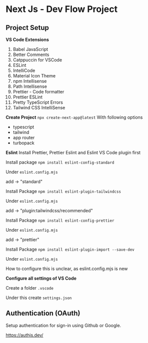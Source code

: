 # Next Js - Dev Flow Project

## Project Setup

**VS Code Extensions**

1. Babel JavaScript
2. Better Comments
3. Catppuccin for VSCode
4. ESLint
5. IntelliCode
6. Material Icon Theme
7. npm Intellisense
8. Path Intellisense
9. Prettier - Code formatter
10. Prettier ESLint
11. Pretty TypeScript Errors
12. Tailwind CSS IntelliSense

**Create Project**
`npx create-next-app@latest`
With following options

- typescript
- tailwind
- app router
- turbopack

**Eslint**
Install Prettier, Prettier Eslint and Eslint VS Code plugin first

Install package `npm install eslint-config-standard`

Under `eslint.config.mjs`

add -> "standard"

Install Package `npm install eslint-plugin-tailwindcss`

Under `eslint.config.mjs`

add -> "plugin:tailwindcss/recommended"

Install Package `npm install eslint-config-prettier`

Under `eslint.config.mjs`

add -> "prettier"

Install Package `npm install eslint-plugin-import --save-dev`

Under `eslint.config.mjs`

How to configure this is unclear, as eslint.config.mjs is new

**Configure all settings of VS Code**

Create a folder `.vscode`

Under this create `settings.json`

## Authentication (OAuth)

Setup authentication for sign-in using Github or Google.

https://authjs.dev/
